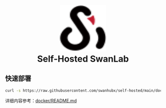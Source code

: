 <h1 align="center" style="border-bottom: none">
    <a href="https://swanlab.cn" target="_blank">
      <img alt="SwanLab" src="./assets/swanlab.svg" width="150" height="150">
    </a>
    <br>Self-Hosted SwanLab
</h1>


## 快速部署

```bash
curl -s https://raw.githubusercontent.com/swanhubx/self-hosted/main/docker/install.sh | bash
```

详细内容参考：[docker/README.md](./docker/README.md)

